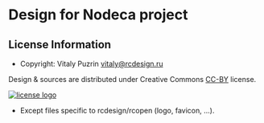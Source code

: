 Design for Nodeca project
=========================


License Information
-------------------

- Copyright: Vitaly Puzrin <vitaly@rcdesign.ru>

Design & sources are distributed under Creative Commons [CC-BY](http://creativecommons.org/licenses/by/4.0/) license.

[![license logo](https://licensebuttons.net/l/by/4.0/88x31.png)](http://creativecommons.org/licenses/by/4.0/)

* Except files specific to rcdesign/rcopen (logo, favicon, ...).

